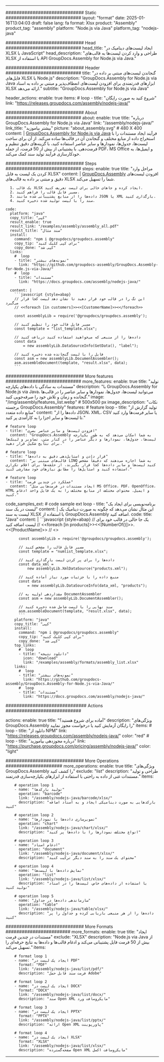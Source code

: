 



---
############################# Static ############################
layout: "format"
date:  2025-01-16T13:04:03
draft: false
lang: fa
format: Xlsx
product: "Assembly"
product_tag: "assembly"
platform: "Node.js via Java"
platform_tag: "nodejs-java"

############################# Head ############################
head_title: "ایجاد لیست‌های دینامیک در XLSX با JavaScript"
head_description: "طراحی و وارد کردن لیست‌ها به قالب‌های XLSX با استفاده از API GroupDocs.Assembly for Node.js via Java."

############################# Header ############################
title: "گنجاندن لیست‌های مبتنی بر داده در فایل‌های XLSX با Node.js" 
description: "GroupDocs.Assembly for Node.js via Java ابزارهای قدرتمندی برای افزودن لیست‌های انعطاف‌پذیر و مبتنی بر داده به اسناد XLSX ارائه می‌دهد."
subtitle: "GroupDocs.Assembly for Node.js via Java" 

header_actions:
  enable: true
  items:
    #  loop
    - title: "شروع کنید به صورت رایگان"
      link: "https://releases.groupdocs.com/assembly/nodejs-java/"
      
############################# About ############################
about:
    enable: true
    title: "درباره GroupDocs.Assembly for Node.js via Java"
    link: "/assembly/nodejs-java/"
    link_title: "بیشتر بیاموزید"
    picture: "about_assembly.svg" # 480 X 400
    content: |
       [GroupDocs.Assembly for Node.js via Java](/assembly/nodejs-java/) فرآیند ایجاد مستندات را با استخراج داده از منابع مختلف و گنجاندن آن در قالب‌ها ساده می‌کند. از آن برای ساخت لیست‌ها، جدول‌ها، نمودارها و سایر عناصر استفاده کنید، با گزینه‌های دقیق تنظیم و فرمت‌دهی. با پشتیبانی از بیش از 50 فرمت، از جمله PDF، MS Office و ایمیل‌ها، به خودکارسازی فرآیند تولید سند کمک می‌کند.

############################# Steps ############################
steps:
    enable: true
    title: "مراحل وارد کردن یک لیست به فایل XLSX"
    content: |
      [GroupDocs.Assembly](/assembly/nodejs-java/) افزودن لیست‌های دقیق و مبتنی بر داده به قالب‌های XLSX شما را تسهیل می‌کند.
      
      1. یک قالب XLSX ایجاد کرده و جاهای خالی برای لیست تعریف کنید.
      2. مسیر فایل قالب را فراهم کنید.
      3. داده‌ها را از منابع پشتیبانی شده مانند JSON یا XML بارگذاری کنید.
      4. سند را با لیست تولید شده ذخیره کنید.
   
    code:
      platform: "java"
      copy_title: "کپی"
      result_enable: true
      result_link: "/examples/assembly/assembly_all.pdf"
      result_title: "سند مثال"
      install:
        command: "npm i @groupdocs/groupdocs.assembly"
        copy_tip: "برای کپی کلیک کنید"
        copy_done: "کپی شد"
      links:
        #  loop
        - title: "نمونه‌های بیشتر"
          link: "https://github.com/groupdocs-assembly/GroupDocs.Assembly-for-Node.js-via-Java/"
        #  loop
        - title: "مستندات"
          link: "https://docs.groupdocs.com/assembly/nodejs-java/"
          
      content: |
        ```javascript {style=abap}
        // این تگ را در قالب خود قرار دهید تا نشان دهد لیست کجا قرار می‌گیرد
        // <<foreach [in customers]>><<[CustomerName]>><</foreach>>
    
        const assemblyLib = require('@groupdocs/groupdocs.assembly');

        // مسیر فایل قالب خود را تنظیم کنید
        const template = "list_template.xlsx";

        // داده‌ها را از منبعی که می‌خواهید استفاده کنید دریافت کنید
        const data 
            = new assemblyLib.DataSourceInfo(GetData(), "label");

        // فایل را با لیست گنجانده شده ذخیره کنید
        const asm = new assemblyLib.DocumentAssembler();
        asm.assembleDocument(template, "result.xlsx", data);
        ```           

############################# More features ############################
more_features:
  enable: true
  title: "تولید مستندات به سادگی با داده‌های یکپارچه"
  description: "با GroupDocs.Assembly for Node.js via Java، می‌توانید لیست‌ها، جدول‌ها، نمودارها و سایر عناصر را در قالب‌ها گنجانده و زمان و تلاش خود را صرفه‌جویی کنید."
  image: "/img/assembly/features_list.webp" # 500x500 px
  image_description: "نکات برجسته GroupDocs.Assembly"
  features:
    # feature loop
    - title: "تولید گزارش از منابع داده متعدد"
      content: "داده‌ها را از JSON، XML، CSV یا سایر فرمت‌ها وارد کنید تا لیست‌ها و سایر اجزا را به کارآمدی پر کنید."

    # feature loop
    - title: "افزودن لیست‌ها و سایر عناصر بصری"
      content: "GroupDocs.Assembly به شما امکان می‌دهد که به طور یکپارچه لیست‌ها، جدول‌ها، نمودارها و دیگر عناصر را در کنار متن، تصاویر و لینک‌ها برای نتایج شکیل قرار دهید."

    # feature loop
    - title: "قرار دادن و استایل‌دهی دقیق به داده‌ها"
      content: "قالب‌های مبتنی بر LINQ به شما اجازه می‌دهند که دقیقاً مشخص کنید لیست‌ها و سایر داده‌ها کجا قرار بگیرند، از حلقه‌ها برای اقلام تکراری استفاده کنید و استایل‌ها را مطابق نیازهای خود سفارشی کنید."

    # feature loop
    - title: "عملکرد در چندین فرمت"
      content: "ایجاد مستندات در فرمت‌هایی مثل MS Office، PDF، OpenOffice، HTML و ایمیل. محتوای مختلف از منابع مختلف را به یک فایل واحد ادغام کنید."
      
  code_samples_ext:
    # code sample ext loop
    - title: "برنامه‌نویسی برای ایجاد یک لیست در یک سند"
      content: |
        این مثال نشان می‌دهد که چگونه به صورت دینامیک یک لیست به سند XLSX با استفاده از GroupDocs.Assembly اضافه کنید.
      code:
        title: "Java"
        content: |
          ```javascript {style=abap}
          // یک جا خالی در قالب خود برای لیست اضافه کنید
          // <<foreach [in products]>><<[NumberOf()]>>. <<[ProductName]>>
          // <</foreach>>
          
          const assemblyLib = require('@groupdocs/groupdocs.assembly');

          // مسیر فایل قالب را مشخص کنید
          const template = "numlist_template.xlsx";

          // داده‌ها را برای پر کردن لیست بارگذاری کنید
          const data_xml =
              new assemblyLib.XmlDataSource("products.xml");

          // منبع داده را با جزئیات مورد نیاز آماده کنید
          const data 
              = new assemblyLib.DataSourceInfo(data_xml, "products");

          // مقداردهی اولیه به DocumentAssembler
          const asm = new assemblyLib.DocumentAssembler();

          // سند نهایی را با لیست شامل شده ذخیره کنید
          asm.assembleDocument(template, "result.xlsx", data);
          ```
        platform: "java"
        copy_title: "کپی"
        install:
          command: "npm i @groupdocs/groupdocs.assembly"
          copy_tip: "برای کپی کلیک کنید"
          copy_done: "کپی شد"
        top_links:
          #  loop
          - title: "دانلود نتیجه"
            icon: "download"
            link: "/examples/assembly/formats/assembly_list.xlsx"
        links:
          #  loop
          - title: "نمونه‌های بیشتر"
            link: "https://github.com/groupdocs-assembly/GroupDocs.Assembly-for-Node.js-via-Java/"
          #  loop
          - title: "مستندات"
            link: "https://docs.groupdocs.com/assembly/nodejs-java/"
            

            


############################## Actions ############################

actions:
  enable: true
  title: "آماده برای شروع هستید؟"
  description: "ویژگی‌های GroupDocs.Assembly را رایگان آزمایش کنید یا درخواست مجوز نمایید"
  items:
    #  loop
    - title: "دانلود از NPM"
      link: "https://releases.groupdocs.com/assembly/nodejs-java/"
      color: "red"
        #  loop
    - title: "درباره مجوزدهی بیاموزید"
      link: "https://purchase.groupdocs.com/pricing/assembly/nodejs-java/"
      color: "light"


############################# More Operations #####################
more_operations:
    enable: true
    title: "ویژگی‌های GroupDocs.Assembly را کشف کنید"
    exclude: "list"
    description: "طراحی و تولید مستندات غنی از داده به راحتی با استفاده از ابزارهای یکپارچه‌سازی قدرتمند."
    items: 
          
        # operation loop 1
        - name: "تولید بارکدها"
          operation: "barcode"
          link: "/assembly/nodejs-java/barcode/xlsx/"
          description: "بارکدهایی به صورت دینامیکی ایجاد و به اسناد اضافه کنید"

        # operation loop 2
        - name: "تصویرسازی داده‌ها با نمودارها"
          operation: "chart"
          link: "/assembly/nodejs-java/chart/xlsx/"
          description: "انواع مختلف نمودارها را با داده‌ها پر کنید"

        # operation loop 3
        - name: "ادغام اسناد"
          operation: "document"
          link: "/assembly/nodejs-java/document/xlsx/"
          description: "محتوای یک سند را به سند دیگر ترکیب کنید"

        # operation loop 4
        - name: "نمایش داده‌ها با لیست‌ها"
          operation: "list"
          link: "/assembly/nodejs-java/list/xlsx/"
          description: "با استفاده از داده‌های خاص، لیست‌ها را در اسناد تولید کنید"

        # operation loop 5
        - name: "سازماندهی داده‌ها در جداول"
          operation: "table"
          link: "/assembly/nodejs-java/table/xlsx/"
          description: "داده‌ها را از هر منبعی بازیابی کرده و جداول را پر کنید"
         
          
############################# More Formats ########################
more_formats:
    enable: true
    title: "ایجاد مستندات در چندین فرمت"
    exclude: "XLSX"
    description: "Node.js via Java از بیش از 50 فرمت فایل پشتیبانی می‌کند و ادغام قالب‌ها و داده‌ها به نتایج حرفه‌ای را تسهیل می‌کند."
    items: 
          
        # format loop 1
        - name: "ایجاد یک لیست در PDF"
          format: "PDF"
          link: "/assembly/nodejs-java/list/pdf/"
          description: "فرمت سند قابل حمل Adobe"
          
        # format loop 2
        - name: "ایجاد یک لیست در DOCX"
          format: "DOCX"
          link: "/assembly/nodejs-java/list/docx/"
          description: "سند Open XML مایکروسافت ورد"
          
        # format loop 3
        - name: "ایجاد یک لیست در PPTX"
          format: "PPTX"
          link: "/assembly/nodejs-java/list/pptx/"
          description: "ارائه Open XML پاورپوینت"
          
        # format loop 4
        - name: "ایجاد یک لیست در XLSX"
          format: "XLSX"
          link: "/assembly/nodejs-java/list/xlsx/"
          description: "صفحه‌گسترده Open XML مایکروسافت اکسل"


          

---